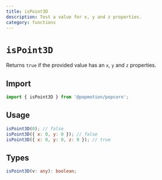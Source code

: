 ```yaml
---
title: isPoint3D
description: Test a value for x, y and z properties.
category: functions
---
```


# `isPoint3D`

Returns `true` if the provided value has an `x`, `y` and `z` properties.

<TOC />

## Import

```javascript
import { isPoint3D } from '@popmotion/popcorn';
```

## Usage

```javascript
isPoint3D(0); // false
isPoint3D({ x: 0, y: 0 }); // false
isPoint3D({ x: 0, y: 0, z: 0 }); // true
```

## Types

```typescript
isPoint3D(v: any): boolean;
```
